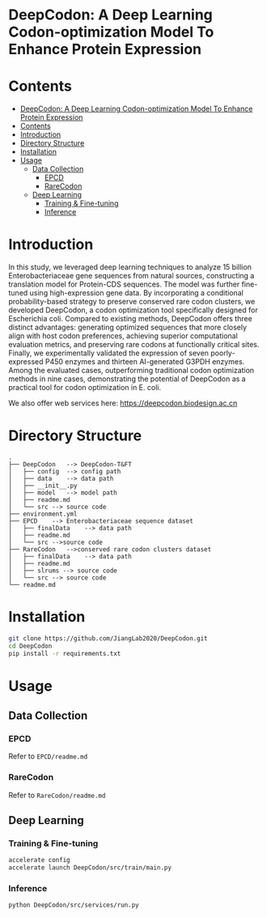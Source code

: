 
# DeepCodon: A Deep Learning Codon-optimization Model To Enhance Protein Expression
# Contents
- [DeepCodon: A Deep Learning Codon-optimization Model To Enhance Protein Expression](#deepcodon-a-deep-learning-codon-optimization-model-to-enhance-protein-expression)
- [Contents](#contents)
- [Introduction](#introduction)
- [Directory Structure](#directory-structure)
- [Installation](#installation)
- [Usage](#usage)
  - [Data Collection](#data-collection)
    - [EPCD](#epcd)
    - [RareCodon](#rarecodon)
  - [Deep Learning](#deep-learning)
    - [Training \& Fine-tuning](#training--fine-tuning)
    - [Inference](#inference)
# Introduction
In this study, we leveraged deep learning techniques to analyze 15 billion Enterobacteriaceae gene sequences from natural sources, constructing a translation model for Protein-CDS sequences. The model was further fine-tuned using high-expression gene data. By incorporating a conditional probability-based strategy to preserve conserved rare codon clusters, we developed DeepCodon, a codon optimization tool specifically designed for Escherichia coli. Compared to existing methods, DeepCodon offers three distinct advantages: generating optimized sequences that more closely align with host codon preferences, achieving superior computational evaluation metrics, and preserving rare codons at functionally critical sites. Finally, we experimentally validated the expression of seven poorly-expressed P450 enzymes and thirteen AI-generated G3PDH enzymes. Among the evaluated cases, outperforming traditional codon optimization methods in nine cases, demonstrating the potential of DeepCodon as a practical tool for codon optimization in E. coli.

We also offer web services here: https://deepcodon.biodesign.ac.cn

# Directory Structure
```
.
├── DeepCodon   --> DeepCodon-T&FT
│   ├── config  --> config path
│   ├── data    --> data path
│   ├── __init__.py
│   ├── model   --> model path
│   ├── readme.md
│   └── src --> source code
├── environment.yml
├── EPCD    --> Enterobacteriaceae sequence dataset
│   ├── finalData    --> data path
│   ├── readme.md
│   └── src -->source code
├── RareCodon   -->conserved rare codon clusters dataset
│   ├── finalData    --> data path
│   ├── readme.md
│   ├── slrums --> source code
│   └── src --> source code
└── readme.md
```
# Installation
```bash
git clone https://github.com/JiangLab2020/DeepCodon.git
cd DeepCodon
pip install -r requirements.txt
```
# Usage
## Data Collection
### EPCD
Refer to `EPCD/readme.md`
### RareCodon
Refer to `RareCodon/readme.md`
## Deep Learning
### Training & Fine-tuning
```bash
accelerate config
accelerate launch DeepCodon/src/train/main.py
```
### Inference
```bash
python DeepCodon/src/services/run.py
```